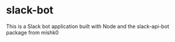 # slack-bot
This is a Slack bot application built with Node and the slack-api-bot package from mishk0
